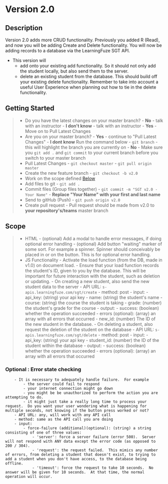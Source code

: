 # Version 2.0

## Description
Version 2.0 adds more CRUD functionality.  Previously you added R (Read), and now you will be adding Create and Delete functionality. You will now be adding records to a database via the LearningFuze SGT API. 
- This version will 
  - add onto your existing add functionality.  So it should not only add the student locally, but also send them to the server.
  - delete an existing student from the database.  This should build off your existing delete functionality.  Remember to take into account a useful User Experience when planning out how to tie in the delete functionality.

## Getting Started
> - Do you have the latest changes on your master branch?
    - **No** - talk with an instructor
    - **I don't know** - talk with an instructor
    - **Yes** - Move on to Pull Latest Changes
> - Are you on your master branch?
    - **Yes** - continue to "Pull Latest Changes"
    - **I dont know** Run the command below
        - `git branch` - this will highlight the branch you are currently on
    - **No** - Make sure you `git add .` and `git commit` to your current branch before you switch to your master branch
> - Pull Latest Changes
        - `git checkout master`
        - `git pull origin master`
> - Create the new feature branch
    - `git checkout -b v2.0`
> - Work on the scope defined <a href="https://github.com/Learning-Fuze/SGT/tree/v2.0#scope">Below</a>
> - Add files to git
    - `git add .`
> - Commit files (Group files together)
    - `git commit -m "SGT v2.0 - Your Name"`
    - **Replace "Your Name" with your first and last name**
> - Send to gitHub (Push)
    - `git push origin v2.0`
> - Create pull request
    - Pull request should be made from v2.0 to **your repository's/teams** master branch


## Scope
> - HTML
    - (optional) Add a modal to handle error messages, if doing optional error handling
    - (optional) Add button "waiting" marker of some sort.  For example a spinner.  Spinner should conceivably be placed in or on the button.  This is for optional error handling.
> - JS Functionality
    - Activate the load function (from the DB, made in v1.0) on document load.
    - Ensure that your load function records the student's ID, given to you by the database.  This will be important for future interaction with the student, such as deletion or updating.
    - On creating a new student, also send the new student data to the server
        - API URL: `s-apis.learningfuze.com/sgt/create`
            - method: post
            - input:
                - api_key: (string) your api key
                - name: (string) the student's name
                - course: (string) the course the student is taking
                - grade: (number) the student's grade for the course
            - output:
                - success: (boolean) whether the operation succeeded
                - errors (optional): (array) an array with all errors that occurred
                - new_id: (number) The ID of the new student in the database.
    - On deleting a student, also request the deletion of the student on the database
        - API URL: `s-apis.learningfuze.com/sgt/delete`
            - method: post
            - input:
                - api_key: (string) your api key
                - student_id: (number) the ID of the student within the database
            - output:
                - success: (boolean) whether the operation succeeded
                - errors (optional): (array) an array with all errors that occurred
                
                
### Optional : Error state checking
        - It is necessary to adequately handle failure.  For example
            - the server could fail to respond
            - your internet connection might go down
            - you might be be unauthorized to perform the action you are attempting to do. 
            - it might just take a really long time to process your request.  Do you want your user wondering what is happening for multiple seconds, not knowing if the button press worked or not?
        - API URL: any, will work with any API call
        - method: same as the API call you are doing
        - input:
            - force-failure (additional)(optional): (string) a string consisting of one of three values:
                - 'server': force a server failure (error 500).  Server will not respond with ANY data except the error code (as opposed to 200 / 304).
                - 'request': the request failed.  This mimics any number of errors, from deleting a student that doesn't exist, to trying to add a student when you don't have access, to the database being offline.
                - 'timeout': force the request to take 10 seconds.  No answer will be given for 10 seconds.  At that time, the normal operation will occur.
            
        



    
